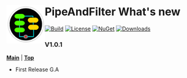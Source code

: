 ﻿# <img align="left" width="100" height="100" src="./docs/images/icon.png">PipeAndFilter What's new

[![Build](https://github.com/FRACerqueira/PipeAndFilter/workflows/Build/badge.svg)](https://github.com/FRACerqueira/PipeAndFilter/actions/workflows/build.yml)
[![License](https://img.shields.io/badge/License-MIT-brightgreen.svg)](https://github.com/FRACerqueira/PipeAndFilter/blob/master/LICENSE)
[![NuGet](https://img.shields.io/nuget/v/PipeAndFilter)](https://www.nuget.org/packages/PipeAndFilter/)
[![Downloads](https://img.shields.io/nuget/dt/PipeAndFilter)](https://www.nuget.org/packages/PipeAndFilter/)

### V1.0.1
[**Main**](https://github.com/FRACerqueira/PipeAndFilter#table-of-contents) | [**Top**](#pipeandfilter-whats-new)

- First Release G.A